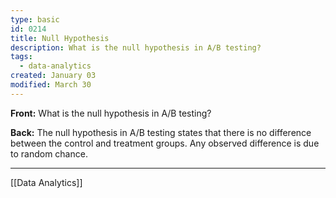 ```yaml
---
type: basic
id: 0214
title: Null Hypothesis
description: What is the null hypothesis in A/B testing?
tags:
  - data-analytics
created: January 03
modified: March 30
---
```


**Front:** What is the null hypothesis in A/B testing?

**Back:** The null hypothesis in A/B testing states that there is no difference between the control and treatment groups. Any observed difference is due to random chance.

---
[[Data Analytics]]